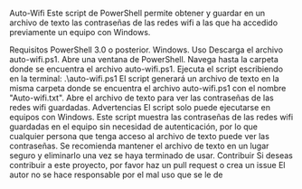 Auto-Wifi
Este script de PowerShell permite obtener y guardar en un archivo de texto las contraseñas de las redes wifi a las que ha accedido previamente un equipo con Windows.

Requisitos
PowerShell 3.0 o posterior.
Windows.
Uso
Descarga el archivo auto-wifi.ps1.
Abre una ventana de PowerShell.
Navega hasta la carpeta donde se encuentra el archivo auto-wifi.ps1.
Ejecuta el script escribiendo en la terminal: .\auto-wifi.ps1
El script generará un archivo de texto en la misma carpeta donde se encuentra el archivo auto-wifi.ps1 con el nombre "Auto-wifi.txt".
Abre el archivo de texto para ver las contraseñas de las redes wifi guardadas.
Advertencias
El script solo puede ejecutarse en equipos con Windows.
Este script muestra las contraseñas de las redes wifi guardadas en el equipo sin necesidad de autenticación, por lo que cualquier persona que tenga acceso al archivo de texto puede ver las contraseñas. Se recomienda mantener el archivo de texto en un lugar seguro y eliminarlo una vez se haya terminado de usar.
Contribuir
Si deseas contribuir a este proyecto, por favor haz un pull request o crea un issue
El autor no se hace responsable por el mal uso que se le de 
